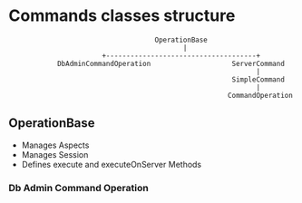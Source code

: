 # Commands classes structure

                                        OperationBase
                                               |
                           +-------------------------------------+
                DbAdminCommandOperation                    ServerCommand
                                                                 |
                                                           SimpleCommand
                                                                 |
                                                          CommandOperation

## OperationBase

- Manages Aspects
- Manages Session
- Defines execute and executeOnServer Methods

### Db Admin Command Operation
